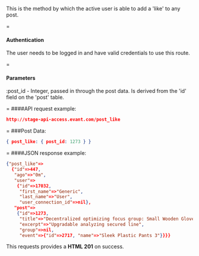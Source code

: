 <!-- --- title: POST /post_likes -->

This is the method by which the active user is able to add a 'like' to any post.

=
#### Authentication

The user needs to be logged in and have valid credentials to use this route.

=
#### Parameters

:post_id - Integer, passed in through the post data. Is derived from the 'id' field on the 'post' table.

=
####API request example:
```json
http://stage-api-access.evant.com/post_like
```

=
###Post Data:
```json
{ post_like: { post_id: 1273 } }
```

=
####JSON response example:

```json
{"post_like"=>
  {"id"=>447,
   "ago"=>"0m",
   "user"=>
    {"id"=>17032,
     "first_name"=>"Generic",
     "last_name"=>"User",
     "user_connection_id"=>nil},
   "post"=>
    {"id"=>1273,
     "title"=>"Decentralized optimizing focus group: Small Wooden Gloves",
     "excerpt"=>"Upgradable analyzing secured line",
     "group"=>nil,
     "event"=>{"id"=>2717, "name"=>"Sleek Plastic Pants 3"}}}}
```

This requests provides a <strong>HTML 201</strong> on success.